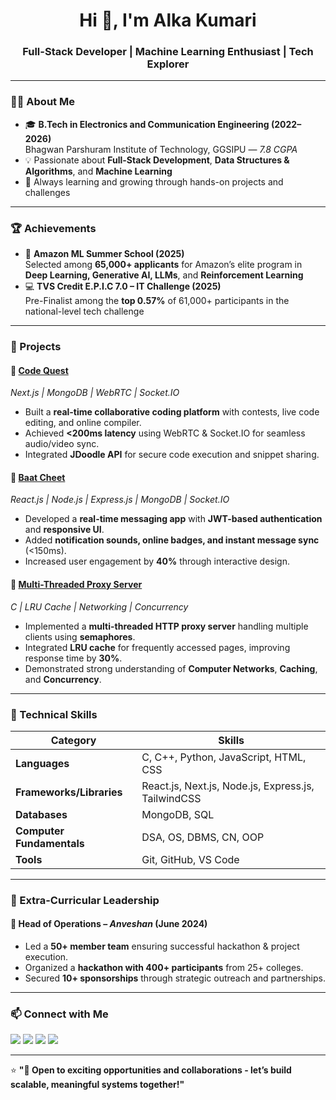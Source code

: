 <h1 align="center">Hi 👋, I'm Alka Kumari</h1>
<h3 align="center">Full-Stack Developer | Machine Learning Enthusiast | Tech Explorer</h3>

---

### 👩‍💻 About Me
- 🎓 **B.Tech in Electronics and Communication Engineering (2022–2026)**  
  Bhagwan Parshuram Institute of Technology, GGSIPU — *7.8 CGPA*  
- 💡 Passionate about **Full-Stack Development**, **Data Structures & Algorithms**, and **Machine Learning**
- 🌱 Always learning and growing through hands-on projects and challenges

---

### 🏆 Achievements
- 🧠 **Amazon ML Summer School (2025)**  
  Selected among **65,000+ applicants** for Amazon’s elite program in **Deep Learning, Generative AI, LLMs**, and **Reinforcement Learning**  
- 💻 **TVS Credit E.P.I.C 7.0 – IT Challenge (2025)**  
  Pre-Finalist among the **top 0.57%** of 61,000+ participants in the national-level tech challenge  

---

### 💼 Projects

#### 🔹 [Code Quest](#) 
*Next.js | MongoDB | WebRTC | Socket.IO*  
- Built a **real-time collaborative coding platform** with contests, live code editing, and online compiler.  
- Achieved **<200ms latency** using WebRTC & Socket.IO for seamless audio/video sync.  
- Integrated **JDoodle API** for secure code execution and snippet sharing.  

#### 🔹 [Baat Cheet](#) 
*React.js | Node.js | Express.js | MongoDB | Socket.IO*  
- Developed a **real-time messaging app** with **JWT-based authentication** and **responsive UI**.  
- Added **notification sounds, online badges, and instant message sync** (<150ms).  
- Increased user engagement by **40%** through interactive design.  

#### 🔹 [Multi-Threaded Proxy Server](#)
*C | LRU Cache | Networking | Concurrency*  
- Implemented a **multi-threaded HTTP proxy server** handling multiple clients using **semaphores**.  
- Integrated **LRU cache** for frequently accessed pages, improving response time by **30%**.  
- Demonstrated strong understanding of **Computer Networks**, **Caching**, and **Concurrency**.  

---

### 🧠 Technical Skills

| Category | Skills |
|-----------|--------|
| **Languages** | C, C++, Python, JavaScript, HTML, CSS |
| **Frameworks/Libraries** | React.js, Next.js, Node.js, Express.js, TailwindCSS |
| **Databases** | MongoDB, SQL |
| **Computer Fundamentals** | DSA, OS, DBMS, CN, OOP |
| **Tools** | Git, GitHub, VS Code |

---

### 🧩 Extra-Curricular Leadership
#### 🎯 Head of Operations – *Anveshan* (June 2024)
- Led a **50+ member team** ensuring successful hackathon & project execution.  
- Organized a **hackathon with 400+ participants** from 25+ colleges.  
- Secured **10+ sponsorships** through strategic outreach and partnerships.  

---

### 📫 Connect with Me
<p align="left">
  <a href="alkasingh2528@gmail.com"><img src="https://img.shields.io/badge/Gmail-D14836?style=for-the-badge&logo=gmail&logoColor=white" /></a>
  <a href="https://www.linkedin.com/in/alka-kumari-653770256/"><img src="https://img.shields.io/badge/LinkedIn-0A66C2?style=for-the-badge&logo=linkedin&logoColor=white" /></a>
  <a href="https://github.com/ALKA-SINGH25"><img src="https://img.shields.io/badge/GitHub-121011?style=for-the-badge&logo=github&logoColor=white" /></a>
  <a href="#"><img src=https://leetcode.com/u/alkak2528/&logo=leetcode&logoColor=white" /></a>
</p>

---
⭐ **"🤝 Open to exciting opportunities and collaborations - let’s build scalable, meaningful systems together!"**



